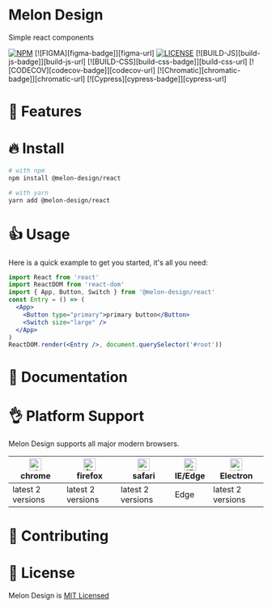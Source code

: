 # Melon Design

Simple react components

[![NPM][npm-badge]][npm-url] [![FIGMA][figma-badge]][figma-url] [![LICENSE][license-badge]][license-url]
[![BUILD-JS][build-js-badge]][build-js-url] [![BUILD-CSS][build-css-badge]][build-css-url] [![CODECOV][codecov-badge]][codecov-url] [![Chromatic][chromatic-badge]][chromatic-url] [![Cypress][cypress-badge]][cypress-url]

[npm-badge]: https://img.shields.io/npm/v/@melon-design/react.svg
[npm-url]: https://www.npmjs.com/package/@melon-design/react
[license-badge]: https://img.shields.io/npm/l/@melon-design/react
[license-url]: https://github.com/melonote-app/melon-design/blob/main/LICENSE

# 🎉 Features

# 🔥 Install

```sh
# with npm
npm install @melon-design/react

# with yarn
yarn add @melon-design/react
```

# 👍 Usage

Here is a quick example to get you started, it's all you need:

```jsx
import React from 'react'
import ReactDOM from 'react-dom'
import { App, Button, Switch } from '@melon-design/react'
const Entry = () => (
  <App>
    <Button type="primary">primary button</Button>
    <Switch size="large" />
  </App>
)
ReactDOM.render(<Entry />, document.querySelector('#root'))
```

# 📌 Documentation

# 👌 Platform Support

Melon Design supports all major modern browsers.

| [<img alt="chrome" height="24px" src="https://cdnjs.cloudflare.com/ajax/libs/browser-logos/70.4.0/chrome/chrome.png" />](https://cdnjs.cloudflare.com/ajax/libs/browser-logos/70.4.0/chrome/chrome.png)<br>chrome | [<img alt="firefox" height="24px" src="https://cdnjs.cloudflare.com/ajax/libs/browser-logos/70.4.0/firefox/firefox.png" />](https://cdnjs.cloudflare.com/ajax/libs/browser-logos/70.4.0/firefox/firefox.png)<br>firefox | [<img alt="safari" height="24px" src="https://cdnjs.cloudflare.com/ajax/libs/browser-logos/70.4.0/safari/safari.png" />](https://cdnjs.cloudflare.com/ajax/libs/browser-logos/70.4.0/safari/safari.png)<br>safari | [<img alt="IE/Edge" height="24px" src="https://cdnjs.cloudflare.com/ajax/libs/browser-logos/70.4.0/edge/edge.png" />](https://cdnjs.cloudflare.com/ajax/libs/browser-logos/70.4.0/edge/edge.png)<br> IE/Edge | [<img alt="electron" height="24px" src="https://cdnjs.cloudflare.com/ajax/libs/browser-logos/70.4.0/electron/electron.png" />](https://cdnjs.cloudflare.com/ajax/libs/browser-logos/70.4.0/electron/electron.png)<br>Electron |
| ----------------------------------------------------------------------------------------------------------------------------------------------------------------------------------------------------------------- | ----------------------------------------------------------------------------------------------------------------------------------------------------------------------------------------------------------------------- | ----------------------------------------------------------------------------------------------------------------------------------------------------------------------------------------------------------------- | ------------------------------------------------------------------------------------------------------------------------------------------------------------------------------------------------------------ | ----------------------------------------------------------------------------------------------------------------------------------------------------------------------------------------------------------------------------- |
| latest 2 versions                                                                                                                                                                                                 | latest 2 versions                                                                                                                                                                                                       | latest 2 versions                                                                                                                                                                                                 | Edge                                                                                                                                                                                                         | latest 2 versions                                                                                                                                                                                                             |

# 👐 Contributing

# 🎈 License

Melon Design is [MIT Licensed](LICENSE)
